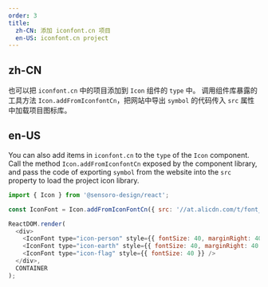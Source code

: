 ```yaml
---
order: 3
title:
  zh-CN: 添加 iconfont.cn 项目
  en-US: iconfont.cn project
---
```


## zh-CN

也可以把 `iconfont.cn` 中的项目添加到 `Icon` 组件的 `type` 中。 调用组件库暴露的工具方法 `Icon.addFromIconfontCn`，把网站中导出 `symbol` 的代码传入 `src` 属性中加载项目图标库。

## en-US

You can also add items in `iconfont.cn` to the `type` of the `Icon` component. Call the method `Icon.addFromIconfontCn` exposed by the component library, and pass the code of exporting `symbol` from the website into the `src` property to load the project icon library.

```js
import { Icon } from '@sensoro-design/react';

const IconFont = Icon.addFromIconFontCn({ src: '//at.alicdn.com/t/font_180975_ue66sq60vyd.js' });

ReactDOM.render(
  <div>
    <IconFont type="icon-person" style={{ fontSize: 40, marginRight: 40 }} />
    <IconFont type="icon-earth" style={{ fontSize: 40, marginRight: 40 }} />
    <IconFont type="icon-flag" style={{ fontSize: 40 }} />
  </div>,
  CONTAINER
);
```

